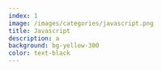 ```yaml
---
index: 1
image: /images/categories/javascript.png
title: Javascript
description: a
background: bg-yellow-300
color: text-black
---
```

